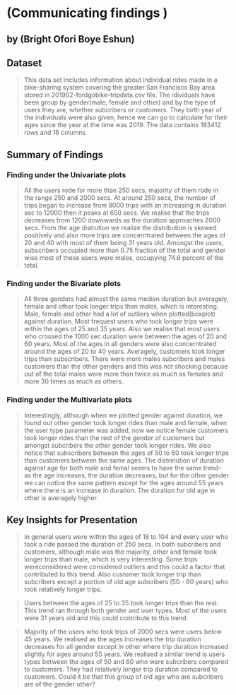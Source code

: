 # (Communicating findings )
## by (Bright Ofori Boye Eshun)


## Dataset

> This data set includes information about individual rides made in a bike-sharing system covering the greater San Francisco Bay area stored in 201902-fordgobike-tripdata.csv file. The idividuals have been group by gender(male, female and other) and by the type of users they are, whether subcribers or customers. They birth year of the individuals were also given, hence we can go to calculate for their ages since the year at the time was 2019. The data contains 183412 rows and 16 columns


## Summary of Findings

### Finding under the Univariate plots
>

> All the users rode for more than 250 secs, majority of them rode in the range 250 and 2000 secs. At around 250 secs, the number of trips began to increase from 8000 trips with an increasing in duration sec to 12000 then it peaks at 650 secs. We realise that the trips decreases from 1200 downwards as the duration approaches 2000 secs. From the age distrution we realize the distribution is skewed positively and also more trips are concerntrated between the ages of 20 and 40 with most of them being 31 years old. Amongst the users, subscribers occupied more than 0.75 fraction of the total and gender wise most of these users were males, occupying 74.6 percent of the total.


### Finding under the Bivariate plots
>

>All three genders had almost the same median duration but averagely, female and other took longer trips than males, which is interesting. Male, female and other had a lot of outliers when plotted(boxplot) against duration. Most frequest users who took longer trips were within the ages of 25 and 35 years. Also we realise that most users who crossed the 1000 sec duration were between the ages of 20 and 60 years. Most of the ages in all genders were also concerntrated around the ages of 20 to 40 years. Averagely, customers took longer trips than subscribers. There were more males subcribers and males customers than the other genders and this was not shocking because out of the total males were more than twice as much as females and more 30 times as much as others. 


### Finding under the Multivariate plots
>

>Interestingly, although when we plotted gender against duration, we found out other gender took longer rides than male and female, when the user type parameter was added, now we notice female customers took longer rides than the rest of the gender of customers but amongst subcribers the other gender took longer rides. We also notice that subscribers between the ages of 50 to 60 took longer trips than customers between the same ages. The distrinution of duration against age for both male and femal seems to have the same trend- as the age increases, the duration decreases, but for the other gender we can notice the same pattern except for the ages around 55 years where there is an increase in duration. The duration for old age in other is averagely higher. 

## Key Insights for Presentation

> In general users were within the ages of 18 to 104 and every user who took a ride passed the duration of 250 secs. In both subcribers and customers, although male was the majority, other and female took longer trips than male, which is very interesting. Some trips wereconsidered were considered outliers and this could a factor that contributed to this trend. Also customer took longer trip than subcribers except a portion of old age subsribers (50 - 60 years) who took relatively longer trips.

>Users between the ages of 25 to 35 took longer trips than the rest. This trend ran through both gender and user types. Most of the users were 31 years old and this could contribute to this trend.


>Majority of the users who took trips of 2000 secs were users below  45 years. We realised as the ages increases the trip duration decreases for all gender except in other where trip duration increased slightly for ages around 55 years. We realised a similar trend is users types between the ages of 50 and 60 who were subcribers compared to customers. They had relatively longer trip duration compared to customers. Could it be that this group of old age who are subcribers are of the gender other?